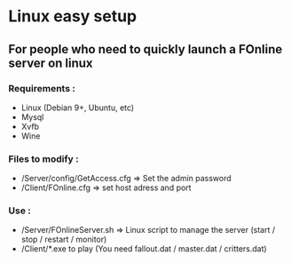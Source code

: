 # Linux easy setup

## For people who need to quickly launch a FOnline server on linux

### Requirements : 
- Linux (Debian 9+, Ubuntu, etc)
- Mysql
- Xvfb
- Wine 

### Files to modify :
- /Server/config/GetAccess.cfg => Set the admin password
- /Client/FOnline.cfg => set host adress and port

### Use :
- /Server/FOnlineServer.sh => Linux script to manage the server (start / stop / restart / monitor)
- /Client/*.exe to play (You need fallout.dat / master.dat / critters.dat)
